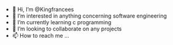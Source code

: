 - 👋 Hi, I’m @Kingfrancees
- 👀 I’m interested in anything concerning software engineering 
- 🌱 I’m currently learning c programming 
- 💞️ I’m looking to collaborate on any projects 
- 📫 How to reach me ...

<!---
Kingfrancees/Kingfrancees is a ✨ special ✨ repository because its `README.md` (this file) appears on your GitHub profile.
You can click the Preview link to take a look at your changes.
--->
